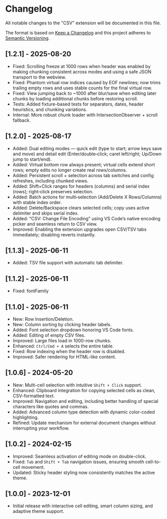 # Changelog

All notable changes to the "CSV" extension will be documented in this file.

The format is based on [Keep a Changelog](https://keepachangelog.com/en/1.0.0/) and this project adheres to [Semantic Versioning](https://semver.org/spec/v2.0.0.html).

## [1.2.1] - 2025-08-20
- Fixed: Scrolling freeze at 1000 rows when header was enabled by making chunking consistent across modes and using a safe JSON transport to the webview.
- Fixed: Phantom virtual row indices caused by EOF newlines; now trims trailing empty rows and uses stable counts for the final virtual row.
- Fixed: View jumping back to ~1000 after blur/save when editing later chunks by loading additional chunks before restoring scroll.
- Tests: Added fixture-based tests for separators, dates, header heuristics, and chunking variations.
- Internal: More robust chunk loader with IntersectionObserver + scroll fallback.

## [1.2.0] - 2025-08-17
- Added: Dual editing modes — quick edit (type to start; arrow keys save and move) and detail edit (Enter/double‑click; caret left/right; Up/Down jump to start/end).
- Added: Virtual bottom row always present; virtual cells extend short rows; empty edits no longer create real rows/columns.
- Added: Persistent scroll + selection across tab switches and config refreshes, including chunked views.
- Added: Shift+Click ranges for headers (columns) and serial index (rows); right‑click preserves selection.
- Added: Batch actions for multi‑selection (Add/Delete X Rows/Columns) with stable index order.
- Added: Delete/Backspace clears selected cells; copy uses active delimiter and skips serial index.
- Added: “CSV: Change File Encoding” using VS Code’s native encoding picker and seamless return to CSV view.
- Improved: Enabling the extension upgrades open CSV/TSV tabs immediately; disabling reverts instantly.

## [1.1.3] - 2025-06-11
- Added: TSV file support with automatic tab delimiter.

## [1.1.2] - 2025-06-11
- Fixed: fontFamily

## [1.1.0] - 2025-06-11
- New: Row Insertion/Deletion.
- New: Column sorting by clicking header labels.
- Added: Font selection dropdown honoring VS Code fonts.
- Added: Editing of empty CSV files.
- Improved: Large files load in 1000-row chunks.
- Enhanced: `Ctrl/Cmd + A` selects the entire table.
- Fixed: Row indexing when the header row is disabled.
- Improved: Safer rendering for HTML-like content.

## [1.0.6] - 2024-05-20
- New: Multi-cell selection with intuitive `Shift + Click` support.
- Enhanced: Clipboard integration for copying selected cells as clean, CSV-formatted text.
- Improved: Navigation and editing, including better handling of special characters like quotes and commas.
- Added: Advanced column type detection with dynamic color-coded highlighting.
- Refined: Update mechanism for external document changes without interrupting your workflow.

## [1.0.2] - 2024-02-15
- Improved: Seamless activation of editing mode on double-click.
- Fixed: `Tab` and `Shift + Tab` navigation issues, ensuring smooth cell-to-cell movement.
- Updated: Sticky header styling now consistently matches the active theme.

## [1.0.0] - 2023-12-01
- Initial release with interactive cell editing, smart column sizing, and adaptive theme support.
